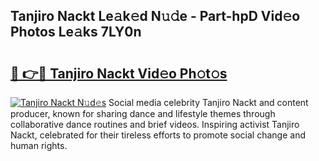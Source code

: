 ## Tanjiro Nackt Le𝚊k𝚎d N𝚞𝚍e - Part-hpD Vid𝚎o Photos Le𝚊ks 7LY0n

# <h2><a href="http://fb1y5u5.evod.top/?m=Tanjiro+Nackt">🔗 👉🔴 Tanjiro Nackt Vid𝚎o Ph𝚘t𝚘s</a></h2>

[![Tanjiro Nackt N𝚞d𝚎s](https://i.imgur.com/8V9OHl7.gif)](http://fb1y5u5.evod.top/?m=Tanjiro+Nackt)
Social media celebrity Tanjiro Nackt and content producer, known for sharing dance and lifestyle themes through collaborative dance routines and brief videos. Inspiring activist Tanjiro Nackt, celebrated for their tireless efforts to promote social change and human rights. 
